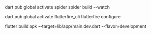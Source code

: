 dart pub global activate spider
spider build --watch

dart pub global activate flutterfire_cli
flutterfire configure

flutter build apk  --target=lib/app/main.dev.dart --flavor=development 